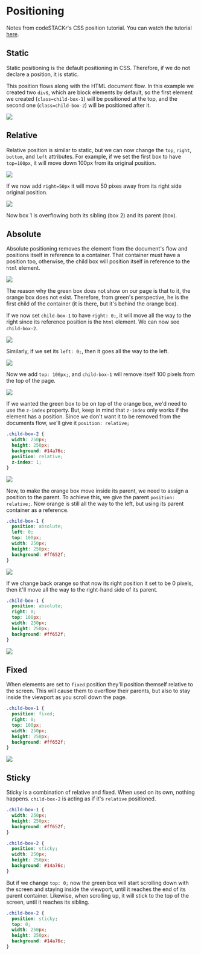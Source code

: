 # Positioning

Notes from codeSTACKr's CSS position tutorial. You can watch the tutorial [here](https://www.youtube.com/watch?v=XrHMv_9LCfo).

## Static

Static positioning is the default positioning in CSS. Therefore, if we do not declare a position, it is static.

This position flows along with the HTML document flow. In this example we created two `div`s, which are block elements by default, so the first element we created (`class=child-box-1`) will be positioned at the top, and the second one (`class=child-box-2`) will be positioned after it.

![](static/static-1.png)

## Relative

Relative position is similar to static, but we can now change the `top`, `right`, `bottom`, and `left` attributes. For example, if we set the first box to have `top=100px`, it will move down 100px from its original position.

![](relative/down-100.png)

If we now add `right=50px` it will move 50 pixes away from its right side original position.

![](relative/right-50.png)

Now box 1 is overflowing both its sibling (box 2) and its parent (box).

## Absolute

Absolute positioning removes the element from the document's flow and positions itself in reference to a container. That container must have a position too, otherwise, the child box will position itself in reference to the `html` element.

![](absolute/absolute.png)

The reason why the green box does not show on our page is that to it, the orange box does not exist. Therefore, from green's perspective, he is the first child of the container (it is there, but it's behind the orange box).

If we now set `child-box-1` to have `right: 0;`, it will move all the way to the right since its reference position is the `html` element. We can now see `child-box-2`.

![](absolute/right-0.png)

Similarly, if we set its `left: 0;`, then it goes all the way to the left.

![](absolute/left-0.png)

Now we add `top: 100px;`, and `child-box-1` will remove itself 100 pixels from the top of the page.

![](absolute/top-100.px)

If we wanted the green box to be on top of the orange box, we'd need to use the `z-index` property. But, keep in mind that `z-index` only works if the element has a position. Since we don't want it to be removed from the documents flow, we'll give it `position: relative;`

``` css
.child-box-2 {
  width: 250px;
  height: 250px;
  background: #14a76c;
  position: relative;
  z-index: 1;
}
```

![](absolute/green-on-top.png)

Now, to make the orange box move inside its parent, we need to assign a position to the parent. To achieve this, we give the parent `position: relative;`. Now orange is still all the way to the left, but using its parent container as a reference.

``` css
.child-box-1 {
  position: absolute;
  left: 0;
  top: 100px;
  width: 250px;
  height: 250px;
  background: #ff652f;
}
```

![](absolute/par-rel-left-0.png)

If we change back orange so that now its right position it set to be 0 pixels, then it'll move all the way to the right-hand side of its parent.

``` css
.child-box-1 {
  position: absolute;
  right: 0;
  top: 100px;
  width: 250px;
  height: 250px;
  background: #ff652f;
}
```

![](absolute/par-rel-right-0.png)

## Fixed

When elements are set to `fixed` position they'll position themself relative to the screen. This will cause them to overflow their parents, but also to stay inside the viewport as you scroll down the page.

``` css
.child-box-1 {
  position: fixed;
  right: 0;
  top: 100px;
  width: 250px;
  height: 250px;
  background: #ff652f;
}
```

![](fixed/fixed.png)

## Sticky

Sticky is a combination of relative and fixed. When used on its own, nothing happens. `child-box-2` is acting as if it's `relative` positioned.

``` css
.child-box-1 {
  width: 250px;
  height: 250px;
  background: #ff652f;
}

.child-box-2 {
  position: sticky;
  width: 250px;
  height: 250px;
  background: #14a76c;
}
```

But if we change `top: 0;` now the green box will start scrolling down with the screen and staying inside the viewport, until it reaches the end of its parent container. Likewise, when scrolling up, it will stick to the top of the screen, until it reaches its sibling.

``` css
.child-box-2 {
  position: sticky;
  top: 0;
  width: 250px;
  height: 250px;
  background: #14a76c;
}
```

